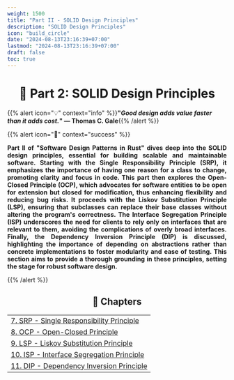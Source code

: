 ```yaml
---
weight: 1500
title: "Part II - SOLID Design Principles"
description: "SOLID Design Principles"
icon: "build_circle"
date: "2024-08-13T23:16:39+07:00"
lastmod: "2024-08-13T23:16:39+07:00"
draft: false
toc: true
---
```

<center>

# 📘 Part 2: SOLID Design Principles

</center>

{{% alert icon="💡" context="info" %}}<strong>"<em>Good design adds value faster than it adds cost.</em>" — Thomas C. Gale</strong>{{% /alert %}}

{{% alert icon="📘" context="success" %}}

<p style="text-align: justify;">
<strong>Part II of "Software Design Patterns in Rust" dives deep into the SOLID design principles, essential for building scalable and maintainable software. Starting with the Single Responsibility Principle (SRP), it emphasizes the importance of having one reason for a class to change, promoting clarity and focus in code. This part then explores the Open-Closed Principle (OCP), which advocates for software entities to be open for extension but closed for modification, thus enhancing flexibility and reducing bug risks. It proceeds with the Liskov Substitution Principle (LSP), ensuring that subclasses can replace their base classes without altering the program's correctness. The Interface Segregation Principle (ISP) underscores the need for clients to rely only on interfaces that are relevant to them, avoiding the complications of overly broad interfaces. Finally, the Dependency Inversion Principle (DIP) is discussed, highlighting the importance of depending on abstractions rather than concrete implementations to foster modularity and ease of testing. This section aims to provide a thorough grounding in these principles, setting the stage for robust software design.</strong>
</p>

{{% /alert %}}

<center>

## **🧠 Chapters**

</center>

<div class="container mt-4">
    <div class="row">
        <div class="col-md-12">
            <table class="table table-hover">
                <tbody>
                    <tr>
                        <td><a href="/docs/part-ii/chapter-7/" class="text-decoration-none">7. SRP - Single Responsibility Principle</a></td>
                    </tr>
                    <tr>
                        <td><a href="/docs/part-ii/chapter-8/" class="text-decoration-none">8. OCP - Open-Closed Principle</a></td>
                    </tr>
                    <tr>
                        <td><a href="/docs/part-ii/chapter-9/" class="text-decoration-none">9. LSP - Liskov Substitution Principle</a></td>
                    </tr>
                    <tr>
                        <td><a href="/docs/part-ii/chapter-10/" class="text-decoration-none">10. ISP - Interface Segregation Principle</a></td>
                    </tr>
                    <tr>
                        <td><a href="/docs/part-ii/chapter-11/" class="text-decoration-none">11. DIP - Dependency Inversion Principle</a></td>
                    </tr>
                </tbody>
            </table>
        </div>
    </div>
</div>